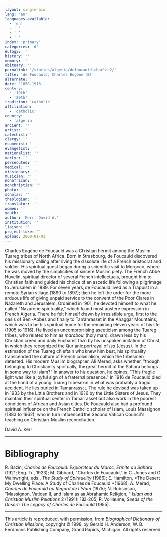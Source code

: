 ```yaml
---
layout: single-bio
lang: 'en'
languages-available:
  - 'en'
  - ' '
  - ' '
  - ' '
index: 'primary'
categories: 'd'
eulogy: ''
history: ''
memory: ''
obituary: ''
permalink: '/stories/algeria/defoucauld-charles2/'
title: 'de Foucauld, Charles Eugène (B)'
alternate: ''
date: '1858-1916'
century:
  - '19th'
  - '20th'
tradition: 'catholic'
affiliation:
  - 'catholic'
country:
  - 'algeria'
ancient: ''
artist: ''
catechist: ''
clergy: ''
ecumenist: ''
evangelist: ''
nationalist: ''
martyr: ''
persecuted: ''
medical: ''
missionary: ''
musician: ''
nonafrican: ''
nonchristian: ''
photo: ''
scholar: ''
theologian: ''
translator: ''
women: ''
youth: ''
author: 'Kerr, David A.'
institution: ''
liaison: ''
project-luke: ''
upload: 2000-01-01
---
```



Charles Eugène de Foucauld was a Christian hermit among the Muslim Tuareg tribes of North Africa. Born in Strasbourg, de Foucauld discovered his missionary calling after living the dissolute life of a French aristocrat and soldier. His spiritual quest began during a scientific visit to Morocco, where he was moved by the simplicities of sincere Muslim piety. The French Abbé Huvelin, spiritual director of several French intellectuals, brought him to Christian faith and guided his choice of an ascetic life following a pilgrimage to Jerusalem in 1889. For seven years, de Foucauld lived as a Trappist in a remote Syrian village (1890 to 1897); then he left the order for the more arduous life of giving unpaid service to the convent of the Poor Clares in Nazareth and Jerusalem. Ordained in 1901, he devoted himself to what he called "Nazarene spirituality," which found most austere expression in French Algeria. There he felt himself drawn by irresistible urge, first to the oasis of Beni-Abbes and finally to Tamanrasset in the Ahaggar Mountains, which was to be his spiritual home for the remaining eleven years of his life (1905 to 1916). He lived an uncompromising asceticism among the Tuareg tribes, who related to him as *marabout* (holy man), drawn less by his Christian creed and daily Eucharist than by his unspoken imitation of Christ, in which they recognized the Qur'anic portrayal of *Isa* (Jesus). In the estimation of the Tuareg chieftain who knew him best, his spirituality transcended the culture of French colonialism, which the tribesmen detested. His modern Muslim biographer, Ali Merad, asks whether, "though belonging to Christianity spiritually, the great hermit of the Sahara belongs in some way to Islam?" In answer to his question, he opines, "This fragile light was like a joyful sign of a fraternal presence." In 1916 de Foucauld died at the hand of a young Tuareg tribesman in what was probably a tragic accident. He lies buried in Tamanrasset. The rule he devised was taken up in 1933 by the Little Brothers and in 1936 by the Little Sisters of Jesus. They maintain their spiritual center in Tamanrasset but also work in the poorest conditions of African and Asian cities. De Foucauld also had a profound spiritual influence on the French Catholic scholar of Islam, Louis Massignon (1883 to 1962), who in turn influenced the Second Vatican Council's teaching on Christian-Muslim reconciliation.

David A. Kerr

---

# Bibliography

R. Bazin, *Charles de Foucauld: Explorateur du Maroc, Ermite au Sahara* (1921; Eng. Tr., 1923); M. Gibbard, "Charles de Foucauld," in C. Jones and G. Wainwright, eds., *The Study of Spirituality* (1986); E. Hamilton, *The Desert My Dwelling Place: A Study of Charles de Foucauld *(1968); A. Merad, *Charles de Foucauld au Regard de l'Islam* (1975); N. Robsinson, "Massignon, Vatican II, and Islam as an Abrahamic Religion, " *Islam and Christian Muslim Relations* 2 (1991): 182-205; R. Voillaume, *Seeds of the Desert: The Legacy of Charles de Foucauld* (1955).

---

This article is reproduced, with permission, from *Biographical Dictionary of Christian Missions*, copyright © 1998, by Gerald H. Anderson, W. B. Eerdmans Publishing Company, Grand Rapids, Michigan. All rights reserved.